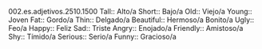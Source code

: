 002.es.adjetivos.2510.1500
Tall:: Alto/a
Short:: Bajo/a
Old:: Viejo/a
Young:: Joven
Fat:: Gordo/a
Thin:: Delgado/a
Beautiful:: Hermoso/a Bonito/a
Ugly:: Feo/a
Happy:: Feliz
Sad:: Triste
Angry:: Enojado/a
Friendly:: Amistoso/a
Shy:: Tímido/a
Serious:: Serio/a
Funny:: Gracioso/a
